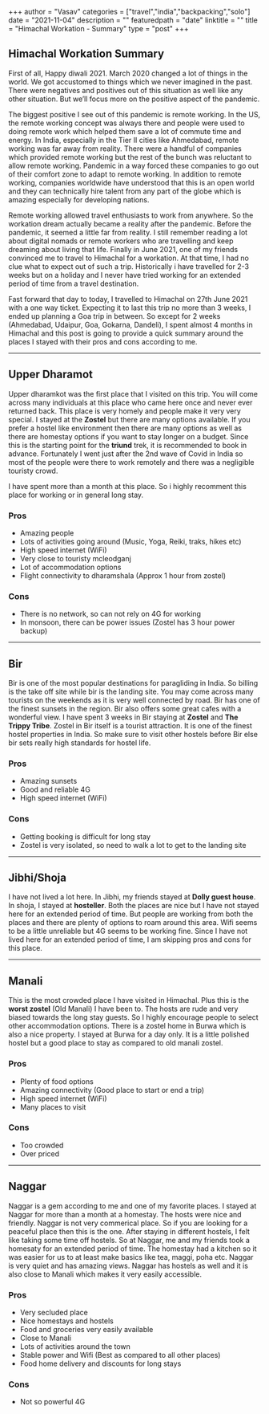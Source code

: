 +++
author = "Vasav"
categories = ["travel","india","backpacking","solo"]
date = "2021-11-04"
description = ""
featuredpath = "date"
linktitle = ""
title = "Himachal Workation - Summary"
type = "post"
+++

## Himachal Workation Summary

First of all, Happy diwali 2021. March 2020 changed a lot of things in the world. We got accustomed to things which we never imagined in the past. There were negatives and positives out of this situation as well like any other situation. But we’ll focus more on the positive aspect of the pandemic. 

The biggest positive I see out of this pandemic is remote working. In the US, the remote working concept was always there and people were used to doing remote work which helped them save a lot of commute time and energy. In India, especially in the Tier II cities like Ahmedabad, remote working was far away from reality. There were a handful of companies which provided remote working but the rest of the bunch was reluctant to allow remote working. Pandemic in a way forced these companies to go out of their comfort zone to adapt to remote working. In addition to remote working, companies worldwide have understood that this is an open world and they can technically hire talent from any part of the globe which is amazing especially for developing nations. 

Remote working allowed travel enthusiasts to work from anywhere. So the workation dream actually became a reality after the pandemic. Before the pandemic, it seemed a little far from reality. I still remember reading a lot about digital nomads or remote workers who are travelling and keep dreaming about living that life. Finally in June 2021, one of my friends convinced me to travel to Himachal for a workation. At that time, I had no clue what to expect out of such a trip. Historically i have travelled for 2-3 weeks but on a holiday and I never have tried working for an extended period of time from a travel destination. 

Fast forward that day to today, I travelled to Himachal on 27th June 2021 with a one way ticket. Expecting it to last this trip no more than 3 weeks, I ended up planning a Goa trip in between. So except for 2 weeks (Ahmedabad, Udaipur, Goa, Gokarna, Dandeli), I spent almost 4 months in Himachal and this post is going to provide a quick summary around the places I stayed with their pros and cons according to me. 

___

## Upper Dharamot

Upper dharamkot was the first place that I visited on this trip. You will come across many individuals at this place who came here once and never ever returned back. This place is very homely and people make it very very special. I stayed at the **Zostel** but there are many options available. If you prefer a hostel like environment then there are many options as well as there are homestay options if you want to stay longer on a budget. Since this is the starting point for the **triund** trek, it is recommended to book in advance. Fortunately I went just after the 2nd wave of Covid in India so most of the people were there to work remotely and there was a negligible touristy crowd.

I have spent more than a month at this place. So i highly recomment this place for working or in general long stay. 

### Pros

* Amazing people
* Lots of activities going around (Music, Yoga, Reiki, traks, hikes etc)
* High speed internet (WiFi)
* Very close to touristy mcleodganj 
* Lot of accommodation options
* Flight connectivity to dharamshala (Approx 1 hour from zostel)

### Cons

* There is no network, so can not rely on 4G for working
* In monsoon, there can be power issues (Zostel has 3 hour power backup)

___

## Bir

Bir is one of the most popular destinations for paragliding in India. So billing is the take off site while bir is the landing site. You may come across many tourists on the weekends as it is very well connected by road. Bir has one of the finest sunsets in the region. Bir also offers some great cafes with a wonderful view. I have spent 3 weeks in Bir staying at **Zostel** and **The Trippy Tribe**. Zostel in Bir itself is a tourist attraction. It is one of the finest hostel properties in India. So make sure to visit other hostels before Bir else bir sets really high standards for hostel life. 

### Pros

* Amazing sunsets
* Good and reliable 4G
* High speed internet (WiFi)

### Cons

* Getting booking is difficult for long stay
* Zostel is very isolated, so need to walk a lot to get to the landing site

___

## Jibhi/Shoja

I have not lived a lot here. In Jibhi, my friends stayed at **Dolly guest house**. In shoja, I stayed at **hosteller**. Both the places are nice but I have not stayed here for an extended period of time. But people are working from both the places and there are plenty of options to roam around this area. Wifi seems to be a little unreliable but 4G seems to be working fine. Since I have not lived here for an extended period of time, I am skipping pros and cons for this place.

___

## Manali

This is the most crowded place I have visited in Himachal. Plus this is the **worst zostel** (Old Manali) I have been to. The hosts are rude and very biased towards the long stay guests. So I highly encourage people to select other accommodation options. There is a zostel home in Burwa which is also a nice property. I stayed at Burwa for a day only. It is a little polished hostel but a good place to stay as compared to old manali zostel.

### Pros

* Plenty of food options
* Amazing connectivity (Good place to start or end a trip)
* High speed internet (WiFi)
* Many places to visit 

### Cons

* Too crowded
* Over priced

___

## Naggar

Naggar is a gem according to me and one of my favorite places. I stayed at Naggar for more than a month at a homestay. The hosts were nice and friendly. Naggar is not very commerical place. So if you are looking for a peaceful place then this is the one. After staying in different hostels, I felt like taking some time off hostels. So at Naggar, me and my friends took a homesaty for an extended period of time. The homestay had a kitchen so it was easier for us to at least make basics like tea, maggi, poha etc. Naggar is very quiet and has amazing views. Naggar has hostels as well and it is also close to Manali which makes it very easily accessible. 

### Pros

* Very secluded place
* Nice homestays and hostels
* Food and groceries very easily available
* Close to Manali
* Lots of activities around the town
* Stable power and Wifi (Best as compared to all other places)
* Food home delivery and discounts for long stays

### Cons

* Not so powerful 4G